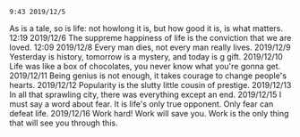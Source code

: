 	9:43 2019/12/5
As is a tale, so is life: not howlong it is, but how good it is, is what matters.
	12:19 2019/12/6
The suppreme happiness of life is the conviction that we are loved.
	12:09 2019/12/8
Every man dies, not every man really lives.
	2019/12/9
Yesterday is history, tomorrow is a mystery, and today is g gift.
	2019/12/10
Life was like a box of chocolates, you never know what you're gonna get.
	2019/12/11
Being genius is not enough, it takes courage to change people's hearts.
	2019/12/12
Popularity is the slutty little cousin of prestige.
	2019/12/13
In all that sprawling city, there was everything except an end.
	2019/12/15
I must say a word about fear. It is life's only true opponent. Only fear can defeat life.
	2019/12/16
Work hard! Work will save you. Work is the only thing that will see you through this.
